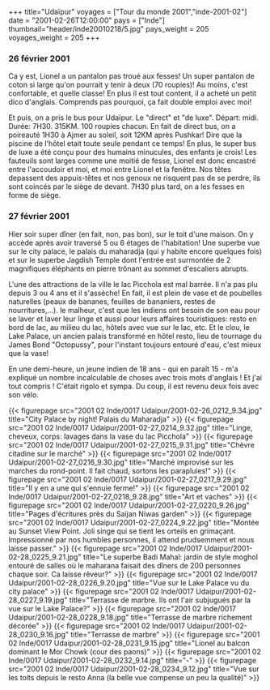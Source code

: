 +++
title="Udaïpur"
voyages = ["Tour du monde 2001","inde-2001-02"]
date = "2001-02-26T12:00:00"
pays = ["Inde"]
thumbnail="header/inde20010218/5.jpg"
pays_weight = 205
voyages_weight = 205
+++
### 26 février 2001

Ca y est, Lionel a un pantalon pas troué aux fesses! Un super pantalon de coton 
si large qu'on pourrait y tenir à deux (70 roupies)! Au moins, c'est confortable, 
et quelle classe! En plus il est tout content, il a acheté un petit dico d'anglais. 
Comprends pas pourquoi, ça fait double emploi avec moi! 

Et puis, on a pris le bus pour Udaïpur. Le "direct" et "de luxe". Départ: midi. 
Durée: 7H30. 315KM. 100 roupies chacun. En fait de direct bus, on a poireauté 
1H30 à Ajmer au soleil, soit 12KM après Pushkar! Dire que la piscine de l'hôtel 
etait toute seule pendant ce temps! En plus, le super bus de luxe a été conçu 
pour des humains minucules, des enfants je crois! Les fauteuils sont larges 
comme une moitié de fesse, Lionel est donc encastré entre l'accoudoir et moi, 
et moi entre Lionel et la fenêtre. Nos têtes depassent des appuis-têtes et nos 
genoux ne risquent pas de se perdre, ils sont coincés par le siège de devant. 
7H30 plus tard, on a les fesses en forme de siège. 

### 27 février 2001

Hier soir super dîner (en fait, non, pas bon), sur le toit d'une maison. On 
y accède après avoir traversé 5 ou 6 étages de l'habitation! Une superbe vue 
sur le city palace, le palais du maharadja (qui y habite encore quelques fois) 
et sur le superbe Jagdish Temple dont l'entrée est surmontée de 2 magnifiques 
éléphants en pierre trônant au sommet d'escaliers abrupts. 

L'une des attractions de la ville le lac Picchola est mal barrée. Il n'a pas 
plu depuis 3 ou 4 ans et il s'assèche! En fait, il est plein de vase et de poubelles 
naturelles (peaux de bananes, feuilles de bananiers, restes de nourritures,...). 
le malheur, c'est que les indiens ont besoin de son eau pour se laver et laver 
leur linge et aussi pour leurs affaires touristiques: resto en bord de lac, 
au milieu du lac, hôtels avec vue sur le lac, etc. Et le clou, le Lake Palace, 
un ancien palais transformé en hôtel resto, lieu de tournage du James Bond "Octopussy", 
pour l'instant toujours entouré d'eau, c'est mieux que la vase! 

En une demi-heure, un jeune indien de 18 ans - qui en paraît 15 - m'a expliqué 
un nombre incalculable de choses avec trois mots d'anglais ! Et j'ai tout compris 
! C'était rigolo et sympa. Du coup, il est revenu deux fois avec son vélo. 


<div id="TOTO">{{< figurepage src="2001 02 Inde/0017 Udaipur/2001-02-26_0212_9.34.jpg" title="City Palace by night! Palais du Maharadja"  >}}
{{< figurepage src="2001 02 Inde/0017 Udaipur/2001-02-27_0214_9.32.jpg" title="Linge, cheveux, corps: lavages dans la vase du lac Picchola"  >}}
{{< figurepage src="2001 02 Inde/0017 Udaipur/2001-02-27_0215_9.31.jpg" title="Chèvre citadine sur le marché"  >}}
{{< figurepage src="2001 02 Inde/0017 Udaipur/2001-02-27_0216_9.30.jpg" title="Marché improvisé sur les marches du rond-point. Il fait chaud, sortons les parapluies!"  >}}
{{< figurepage src="2001 02 Inde/0017 Udaipur/2001-02-27_0217_9.29.jpg" title="Il y en a une qui s'ennuie ferme!"  >}}
{{< figurepage src="2001 02 Inde/0017 Udaipur/2001-02-27_0218_9.28.jpg" title="Art et vaches"  >}}
{{< figurepage src="2001 02 Inde/0017 Udaipur/2001-02-27_0220_9.26.jpg" title="Pages d'écritures près du Saijan Niwas garden"  >}}
{{< figurepage src="2001 02 Inde/0017 Udaipur/2001-02-27_0224_9.22.jpg" title="Montée au Sunset View Point. Joli singe qui se tient les orteils en grimaçant. Impressionné par nos humbles personnes, il attend prudsemment et nous laisse passer."  >}}
{{< figurepage src="2001 02 Inde/0017 Udaipur/2001-02-28_0225_9.21.jpg" title="Le superbe Badi Mahal: jardin de style moghol entouré de salles où le maharana faisait des dîners de 200 personnes chaque soir. Ca laisse rêveur?"  >}}
{{< figurepage src="2001 02 Inde/0017 Udaipur/2001-02-28_0226_9.20.jpg" title="Vue sur le Lake Palace vu du city palace"  >}}
{{< figurepage src="2001 02 Inde/0017 Udaipur/2001-02-28_0227_9.19.jpg" title="Terrasse de marbre. Ils ont l'air subjugués par la vue sur le Lake Palace?"  >}}
{{< figurepage src="2001 02 Inde/0017 Udaipur/2001-02-28_0228_9.18.jpg" title="Terrasse de marbre richement décorée"  >}}
{{< figurepage src="2001 02 Inde/0017 Udaipur/2001-02-28_0230_9.16.jpg" title="Terrasse de marbre"  >}}
{{< figurepage src="2001 02 Inde/0017 Udaipur/2001-02-28_0231_9.15.jpg" title="Lionel au balcon dominant le Mor Chowk (cour des paons)"  >}}
{{< figurepage src="2001 02 Inde/0017 Udaipur/2001-02-28_0232_9.14.jpg" title="-"  >}}
{{< figurepage src="2001 02 Inde/0017 Udaipur/2001-02-28_0234_9.12.jpg" title="Vue sur les toits depuis le resto Anna (la belle vue compense un peu la qualité)"  >}}
</DIV>

